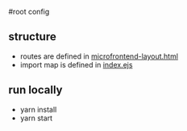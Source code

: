 #root config
## structure
- routes are defined in [microfrontend-layout.html](src/microfrontend-layout.html)
- import map is defined in [index.ejs](src/index.ejs)
  <br/>
## run locally
- yarn install
- yarn start
